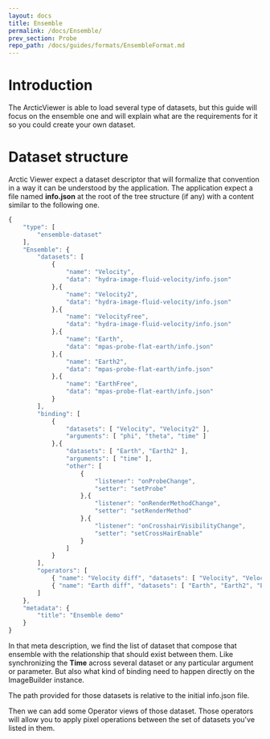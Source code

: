 ```yaml
---
layout: docs
title: Ensemble
permalink: /docs/Ensemble/
prev_section: Probe
repo_path: /docs/guides/formats/EnsembleFormat.md
---
```


# Introduction

The ArcticViewer is able to load several type of datasets, but this guide will
focus on the ensemble one and will explain what are the requirements for
it so you could create your own dataset.

# Dataset structure

Arctic Viewer expect a dataset descriptor that will formalize that convention
in a way it can be understood by the application. The application expect a file
named __info.json__ at the root of the tree structure (if any) with a content similar
to the following one.

```js
{
    "type": [
        "ensemble-dataset"
    ],
    "Ensemble": {
        "datasets": [
            {
                "name": "Velocity",
                "data": "hydra-image-fluid-velocity/info.json"
            },{
                "name": "Velocity2",
                "data": "hydra-image-fluid-velocity/info.json"
            },{
                "name": "VelocityFree",
                "data": "hydra-image-fluid-velocity/info.json"
            },{
                "name": "Earth",
                "data": "mpas-probe-flat-earth/info.json"
            },{
                "name": "Earth2",
                "data": "mpas-probe-flat-earth/info.json"
            },{
                "name": "EarthFree",
                "data": "mpas-probe-flat-earth/info.json"
            }
        ],
        "binding": [
            {
                "datasets": [ "Velocity", "Velocity2" ],
                "arguments": [ "phi", "theta", "time" ]
            },{
                "datasets": [ "Earth", "Earth2" ],
                "arguments": [ "time" ],
                "other": [
                    {
                        "listener": "onProbeChange",
                        "setter": "setProbe"
                    },{
                        "listener": "onRenderMethodChange",
                        "setter": "setRenderMethod"
                    },{
                        "listener": "onCrosshairVisibilityChange",
                        "setter": "setCrossHairEnable"
                    }
                ]
            }
        ],
        "operators": [
            { "name": "Velocity diff", "datasets": [ "Velocity", "Velocity2", "VelocityFree" ], "operation": "Velocity - VelocityFree" },
            { "name": "Earth diff", "datasets": [ "Earth", "Earth2", "EarthFree" ], "operation": "Earth - EarthFree" }
        ]
    },
    "metadata": {
        "title": "Ensemble demo"
    }
}
```

In that meta description, we find the list of dataset that compose that ensemble
with the relationship that should exist between them. Like synchronizing
the __Time__ across several dataset or any particular argument or parameter.
But also what kind of binding need to happen directly on the ImageBuilder instance.

The path provided for those datasets is relative to the initial info.json file.

Then we can add some Operator views of those dataset. Those operators will allow
you to apply pixel operations between the set of datasets you've listed in them.

